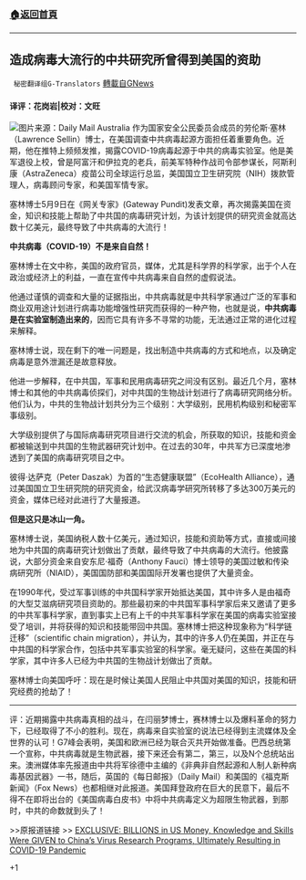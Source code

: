 ###  [:house:返回首頁](https://github.com/ourhimalayas/txt)
---

## 造成病毒大流行的中共研究所曾得到美国的资助
` 秘密翻译组G-Translators` [轉載自GNews](https://gnews.org/zh-hans/1239515/)

#### 译评：花岗岩|校对：文旺
![]()![](https://gnews-media-offload.s3.amazonaws.com/wp-content/uploads/2021/05/13183628/capture-13.jpg)图片来源：Daily Mail Australia
作为国家安全公民委员会成员的劳伦斯·塞林（Lawrence Sellin）博士，在美国调查中共病毒起源方面担任着重要角色。近期，他在推特上频频发推，揭露COVID-19病毒起源于中共的病毒实验室。他是美军退役上校，曾是阿富汗和伊拉克的老兵，前美军特种作战司令部参谋长，阿斯利康（AstraZeneca）疫苗公司全球运行总监，美国国立卫生研究院（NIH）拨款管理人，病毒顾问专家，和美国军情专家。

塞林博士5月9日在《网关专家》(Gateway Pundit)发表文章，再次揭露美国在资金，知识和技能上帮助了中共国的病毒研究计划，为该计划提供的研究资金就高达数十亿美元，最终导致了中共病毒的大流行！

**中共病毒（****COVID-19****）不是来自自然！**

塞林博士在文中称，美国的政府官员，媒体，尤其是科学界的科学家，出于个人在政治或经济上的利益，一直在宣传中共病毒来自自然的虚假说法。

他通过谨慎的调查和大量的证据指出，中共病毒就是中共科学家通过广泛的军事和商业双用途计划进行病毒功能增强性研究而获得的一种产物，也就是说，**中共病毒是在实验室制造出来的**，因而它具有许多不寻常的功能，无法通过正常的进化过程来解释。

塞林博士说，现在剩下的唯一问题是，找出制造中共病毒的方式和地点，以及确定病毒是意外泄漏还是故意释放。

他进一步解释，在中共国，军事和民用病毒研究之间没有区别。最近几个月，塞林博士和其他的中共病毒侦探们，对中共国的生物战计划进行了病毒研究网络分析。他们认为，中共的生物战计划共分为三个级别：大学级别，民用机构级别和秘密军事级别。

大学级别提供了与国际病毒研究项目进行交流的机会，所获取的知识，技能和资金都被输送到中共国的生物武器研究计划中。在过去的30年，中共军方已深度地渗透到了美国的病毒研究项目之中。

彼得·达萨克（Peter Daszak）为首的“生态健康联盟”（EcoHealth Alliance），通过美国国立卫生研究院的研究资金，给武汉病毒学研究所转移了多达300万美元的资金，媒体已经对此进行了大量报道。

**但是这只是冰山一角。**

塞林博士说，美国纳税人数十亿美元，通过知识，技能和资助等方式，直接或间接地为中共国的病毒研究计划做出了贡献，最终导致了中共病毒的大流行。他披露说，大部分资金来自安东尼·福奇（Anthony Fauci）博士领导的美国过敏和传染病研究所（NIAID），美国国防部和美国国际开发署也提供了大量资金。

在1990年代，受过军事训练的中共国科学家开始抵达美国，其中许多人是由福奇的大型艾滋病研究项目资助的。那些最初来的中共国军事科学家后来又邀请了更多的中共军事科学家，直到事实上已有上千的中共军事科学家在美国的病毒实验室接受了培训，并将获得的知识和技能带回中共国。塞林博士把这种现象称为“科学链迁移”（scientific chain migration），并认为，其中的许多人仍在美国，并正在与中共国的科学家合作，包括中共军事实验室的科学家。毫无疑问，这些在美国的科学家，其中许多人已经为中共国的生物战计划做出了贡献。

塞林博士向美国呼吁：现在是时候让美国人民阻止中共国对美国的知识，技能和研究经费的抢劫了！

* * *

评：近期揭露中共病毒真相的战斗，在闫丽梦博士，赛林博士以及爆料革命的努力下，已经取得了不小的胜利。现在，病毒来自实验室的说法已经得到主流媒体及全世界的认可！G7峰会表明，美国和欧洲已经为联合灭共开始做准备。巴西总统第一个宣称，中共病毒就是生物武器，接下来还会有第二，第三，以及N个总统站出来。澳洲媒体率先报道由中共将军徐德中主编的《非典非自然起源和人制人新种病毒基因武器》一书，随后，英国的《每日邮报》（Daily Mail）和美国的《福克斯新闻》（Fox News）也都相继对此报道。美国拜登政府在巨大的民意下，最后不得不在即将出台的《美国病毒白皮书》中将中共病毒定义为超限生物武器，到那时，中共的命数就到头了！



&gt;&gt;原报道链接 &gt;&gt; [EXCLUSIVE: BILLIONS in US Money, Knowledge and Skills Were GIVEN to China’s Virus Research Programs, Ultimately Resulting in COVID-19 Pandemic](https://www.thegatewaypundit.com/2021/05/exclusive-billions-us-money-knowledge-skills-given-chinas-virus-research-programs-ultimately-leading-covid-19/)

+1
